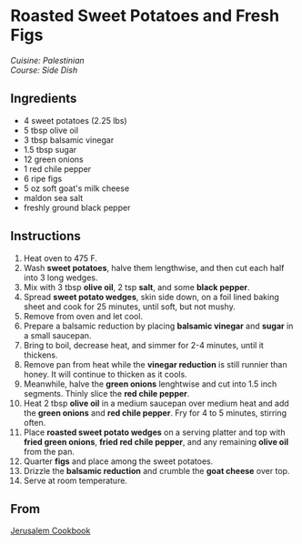 # Roasted Sweet Potatoes and Fresh Figs

_Cuisine:  Palestinian_<br />
_Course:  Side Dish_

## Ingredients

- 4 sweet potatoes (2.25 lbs)
- 5 tbsp olive oil
- 3 tbsp balsamic vinegar
- 1.5 tbsp sugar
- 12 green onions
- 1 red chile pepper
- 6 ripe figs
- 5 oz soft goat's milk cheese
- maldon sea salt
- freshly ground black pepper

## Instructions

1. Heat oven to 475 F.
1. Wash **sweet potatoes**, halve them lengthwise, and then cut each half into 3 long wedges.
1. Mix with 3 tbsp **olive oil**, 2 tsp **salt**, and some **black pepper**.
1. Spread **sweet potato wedges**, skin side down, on a foil lined baking sheet and cook for 25 minutes, until soft, but not mushy.
1. Remove from oven and let cool.
1. Prepare a balsamic reduction by placing **balsamic vinegar** and **sugar** in a small saucepan.
1. Bring to boil, decrease heat, and simmer for 2-4 minutes, until it thickens.
1. Remove pan from heat while the **vinegar reduction** is still runnier than honey.  It will continue to thicken as it cools.
1. Meanwhile, halve the **green onions** lenghtwise and cut into 1.5 inch segments.  Thinly slice the **red chile pepper**.
1. Heat 2 tbsp **olive oil** in a medium saucepan over medium heat and add the **green onions** and **red chile pepper**.  Fry for 4 to 5 minutes, stirring often.
1. Place **roasted sweet potato wedges** on a serving platter and top with **fried green onions**, **fried red chile pepper**, and any remaining **olive oil** from the pan.
1. Quarter **figs** and place among the sweet potatoes.
1. Drizzle the **balsamic reduction** and crumble the **goat cheese** over top.
1. Serve at room temperature.

## From

[Jerusalem Cookbook](https://www.amazon.com/Jerusalem-Cookbook-Yotam-Ottolenghi/dp/1607743949)